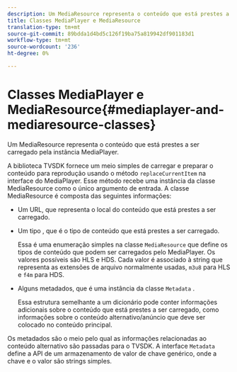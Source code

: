 ```yaml
---
description: Um MediaResource representa o conteúdo que está prestes a ser carregado pela instância MediaPlayer.
title: Classes MediaPlayer e MediaResource
translation-type: tm+mt
source-git-commit: 89bdda1d4bd5c126f19ba75a819942df901183d1
workflow-type: tm+mt
source-wordcount: '236'
ht-degree: 0%

---
```



# Classes MediaPlayer e MediaResource{#mediaplayer-and-mediaresource-classes}

Um MediaResource representa o conteúdo que está prestes a ser carregado pela instância MediaPlayer.

<!--<a id="section_B09A012C97454AF58CE2269B800D8027"></a>-->

A biblioteca TVSDK fornece um meio simples de carregar e preparar o conteúdo para reprodução usando o método `replaceCurrentItem` na interface do MediaPlayer. Esse método recebe uma instância da classe MediaResource como o único argumento de entrada. A classe MediaResource é composta das seguintes informações:

* Um URL, que representa o local do conteúdo que está prestes a ser carregado.
* Um tipo , que é o tipo de conteúdo que está prestes a ser carregado.

   Essa é uma enumeração simples na classe `MediaResource` que define os tipos de conteúdo que podem ser carregados pelo MediaPlayer. Os valores possíveis são HLS e HDS. Cada valor é associado à string que representa as extensões de arquivo normalmente usadas, `m3u8` para HLS e `f4m` para HDS.
* Alguns metadados, que é uma instância da classe `Metadata` .

   Essa estrutura semelhante a um dicionário pode conter informações adicionais sobre o conteúdo que está prestes a ser carregado, como informações sobre o conteúdo alternativo/anúncio que deve ser colocado no conteúdo principal.

Os metadados são o meio pelo qual as informações relacionadas ao conteúdo alternativo são passadas para o TVSDK. A interface `Metadata` define a API de um armazenamento de valor de chave genérico, onde a chave e o valor são strings simples.
